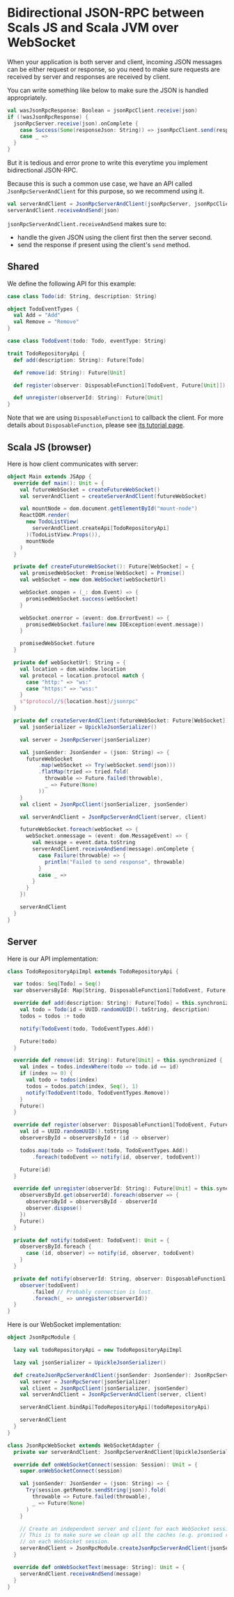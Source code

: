 # Bidirectional JSON-RPC between Scals JS and Scala JVM over WebSocket

When your application is both server and client, incoming JSON messages can be either request or response, so you need to make sure requests are received by server and responses are received by client.

You can write something like below to make sure the JSON is handled appropriately.

```scala
val wasJsonRpcResponse: Boolean = jsonRpcClient.receive(json)
if (!wasJsonRpcResponse) {
  jsonRpcServer.receive(json).onComplete {
    case Success(Some(responseJson: String)) => jsonRpcClient.send(responseJson)
    case _ =>
  }
}
```

But it is tedious and error prone to write this everytime you implement bidirectional JSON-RPC.

Because this is such a common use case, we have an API called `JsonRpcServerAndClient` for this purpose, so we recommend using it.

```scala
val serverAndClient = JsonRpcServerAndClient(jsonRpcServer, jsonRpcClient)
serverAndClient.receiveAndSend(json)
```

`jsonRpcServerAndClient.receiveAndSend` makes sure to:

- handle the given JSON using the client first then the server second.
- send the response if present using the client's `send` method.

## Shared

We define the following API for this example:

```scala
case class Todo(id: String, description: String)

object TodoEventTypes {
  val Add = "Add"
  val Remove = "Remove"
}

case class TodoEvent(todo: Todo, eventType: String)

trait TodoRepositoryApi {
  def add(description: String): Future[Todo]

  def remove(id: String): Future[Unit]

  def register(observer: DisposableFunction1[TodoEvent, Future[Unit]]): Future[String]

  def unregister(observerId: String): Future[Unit]
}
```

Note that we are using `DisposableFunction1` to callback the client. For more details about `DisposableFunction`, please see [its tutorial page](../../tutorials/passing-function-as-parameter.md).

## Scala JS (browser)

Here is how client communicates with server:

```scala
object Main extends JSApp {
  override def main(): Unit = {
    val futureWebSocket = createFutureWebSocket()
    val serverAndClient = createServerAndClient(futureWebSocket)

    val mountNode = dom.document.getElementById("mount-node")
    ReactDOM.render(
      new TodoListView(
        serverAndClient.createApi[TodoRepositoryApi]
      )(TodoListView.Props()),
      mountNode
    )
  }

  private def createFutureWebSocket(): Future[WebSocket] = {
    val promisedWebSocket: Promise[WebSocket] = Promise()
    val webSocket = new dom.WebSocket(webSocketUrl)

    webSocket.onopen = (_: dom.Event) => {
      promisedWebSocket.success(webSocket)
    }

    webSocket.onerror = (event: dom.ErrorEvent) => {
      promisedWebSocket.failure(new IOException(event.message))
    }

    promisedWebSocket.future
  }

  private def webSocketUrl: String = {
    val location = dom.window.location
    val protocol = location.protocol match {
      case "http:" => "ws:"
      case "https:" => "wss:"
    }
    s"$protocol//${location.host}/jsonrpc"
  }

  private def createServerAndClient(futureWebSocket: Future[WebSocket]): JsonRpcServerAndClient[UpickleJsonSerializer] = {
    val jsonSerializer = UpickleJsonSerializer()

    val server = JsonRpcServer(jsonSerializer)

    val jsonSender: JsonSender = (json: String) => {
      futureWebSocket
          .map(webSocket => Try(webSocket.send(json)))
          .flatMap(tried => tried.fold(
            throwable => Future.failed(throwable),
            _ => Future(None)
          ))
    }
    val client = JsonRpcClient(jsonSerializer, jsonSender)

    val serverAndClient = JsonRpcServerAndClient(server, client)

    futureWebSocket.foreach(webSocket => {
      webSocket.onmessage = (event: dom.MessageEvent) => {
        val message = event.data.toString
        serverAndClient.receiveAndSend(message).onComplete {
          case Failure(throwable) => {
            println("Failed to send response", throwable)
          }
          case _ =>
        }
      }
    })

    serverAndClient
  }
}
```

## Server

Here is our API implementation:

```scala
class TodoRepositoryApiImpl extends TodoRepositoryApi {

  var todos: Seq[Todo] = Seq()
  var observersById: Map[String, DisposableFunction1[TodoEvent, Future[Unit]]] = Map()

  override def add(description: String): Future[Todo] = this.synchronized {
    val todo = Todo(id = UUID.randomUUID().toString, description)
    todos = todos :+ todo

    notify(TodoEvent(todo, TodoEventTypes.Add))

    Future(todo)
  }

  override def remove(id: String): Future[Unit] = this.synchronized {
    val index = todos.indexWhere(todo => todo.id == id)
    if (index >= 0) {
      val todo = todos(index)
      todos = todos.patch(index, Seq(), 1)
      notify(TodoEvent(todo, TodoEventTypes.Remove))
    }
    Future()
  }

  override def register(observer: DisposableFunction1[TodoEvent, Future[Unit]]): Future[String] = this.synchronized {
    val id = UUID.randomUUID().toString
    observersById = observersById + (id -> observer)

    todos.map(todo => TodoEvent(todo, TodoEventTypes.Add))
        .foreach(todoEvent => notify(id, observer, todoEvent))

    Future(id)
  }

  override def unregister(observerId: String): Future[Unit] = this.synchronized {
    observersById.get(observerId).foreach(observer => {
      observersById = observersById - observerId
      observer.dispose()
    })
    Future()
  }

  private def notify(todoEvent: TodoEvent): Unit = {
    observersById.foreach {
      case (id, observer) => notify(id, observer, todoEvent)
    }
  }

  private def notify(observerId: String, observer: DisposableFunction1[TodoEvent, Future[Unit]], todoEvent: TodoEvent): Unit = {
    observer(todoEvent)
        .failed // Probably connection is lost.
        .foreach(_ => unregister(observerId))
  }
}
```

Here is our WebSocket implementation:

```scala
object JsonRpcModule {

  lazy val todoRepositoryApi = new TodoRepositoryApiImpl

  lazy val jsonSerializer = UpickleJsonSerializer()

  def createJsonRpcServerAndClient(jsonSender: JsonSender): JsonRpcServerAndClient[UpickleJsonSerializer] = {
    val server = JsonRpcServer(jsonSerializer)
    val client = JsonRpcClient(jsonSerializer, jsonSender)
    val serverAndClient = JsonRpcServerAndClient(server, client)

    serverAndClient.bindApi[TodoRepositoryApi](todoRepositoryApi)

    serverAndClient
  }
}

class JsonRpcWebSocket extends WebSocketAdapter {
  private var serverAndClient: JsonRpcServerAndClient[UpickleJsonSerializer] = _

  override def onWebSocketConnect(session: Session): Unit = {
    super.onWebSocketConnect(session)

    val jsonSender: JsonSender = (json: String) => {
      Try(session.getRemote.sendString(json)).fold(
        throwable => Future.failed(throwable),
        _ => Future(None)
      )
    }

    // Create an independent server and client for each WebSocket session.
    // This is to make sure we clean up all the caches (e.g. promised response, etc)
    // on each WebSocket session.
    serverAndClient = JsonRpcModule.createJsonRpcServerAndClient(jsonSender)
  }

  override def onWebSocketText(message: String): Unit = {
    serverAndClient.receiveAndSend(message)
  }
}
```

